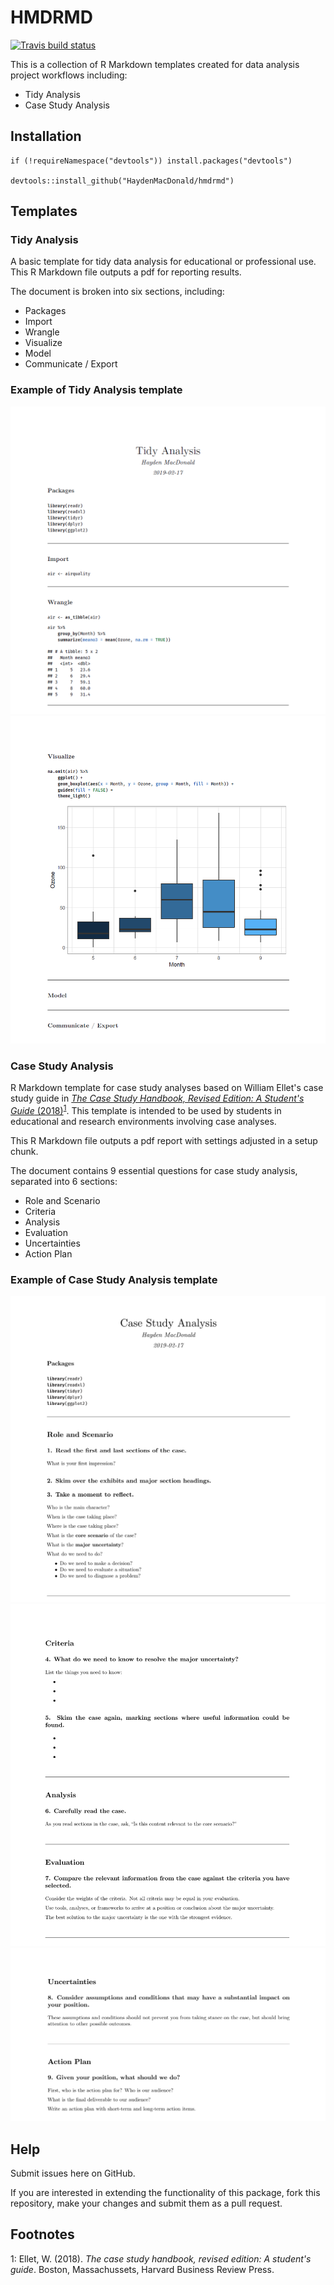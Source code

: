 # HMDRMD

[![Travis build status](https://travis-ci.org/HaydenMacDonald/hmdrmd.svg?branch=master)](https://travis-ci.org/HaydenMacDonald/hmdrmd)

This is a collection of R Markdown templates created for data analysis project workflows including:

- Tidy Analysis
- Case Study Analysis

## Installation

```{r}
if (!requireNamespace("devtools")) install.packages("devtools")

devtools::install_github("HaydenMacDonald/hmdrmd")
```

## Templates

### Tidy Analysis

A basic template for tidy data analysis for educational or professional use. This R Markdown file outputs a pdf for reporting results.

The document is broken into six sections, including:  
- Packages
- Import
- Wrangle
- Visualize
- Model
- Communicate / Export 

### Example of Tidy Analysis template

![](scrnshts/tidy1.PNG)
![](scrnshts/tidy2.PNG)

### Case Study Analysis

R Markdown template for case study analyses based on William Ellet's case study guide in <a href="https://hbr.org/product/the-case-study-handbook-revised-edition-a-student-s-guide/10208E-KND-ENG" target = "_blank">*The Case Study Handbook, Revised Edition: A Student's Guide* (2018)</a><sup>[1](#myfootnote1)</sup>. This template is intended to be used by students in educational and research environments involving case analyses.  

This R Markdown file outputs a pdf report with settings adjusted in a setup chunk.  

The document contains 9 essential questions for case study analysis, separated into 6 sections:  
- Role and Scenario
- Criteria
- Analysis
- Evaluation
- Uncertainties
- Action Plan 

### Example of Case Study Analysis template

![](scrnshts/case1.PNG)
![](scrnshts/case2.PNG)
![](scrnshts/case3.PNG)

## Help

Submit issues here on GitHub.  

If you are interested in extending the functionality of this package, fork this repository, make your changes and submit them as a pull request.  

## Footnotes

<a name="myfootnote1">1</a>: Ellet, W. (2018). *The case study handbook, revised edition: A student's guide*. Boston, Massachussets, Harvard Business Review Press.
